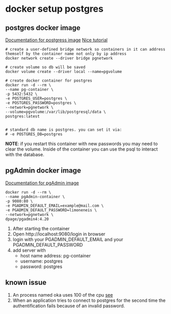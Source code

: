 # docker setup postgres

## postgres docker image

[Documentation for postgress image](https://hub.docker.com/_/postgres?tab=description)
[Nice tutorial](https://info.crunchydata.com/blog/easy-postgresql-10-and-pgadmin-4-setup-with-docker)

```shell
# create a user-defined bridge network so containers in it can address themself by the container name not only by ip address
docker network create --driver bridge pgnetwork

# create volume so db will be saved
docker volume create --driver local --name=pgvolume

# create docker container for postgres
docker run -d --rm \
--name pg-container \
-p 5432:5432 \
-e POSTGRES_USER=postgres \
-e POSTGRES_PASSWORD=postgres \
--network=pgnetwork \
--volume=pgvolume:/var/lib/postgresql/data \
postgres:latest


# standard db name is postgres. you can set it via:
# -e POSTGRES_DB=postgres 
```
**NOTE**: if you restart this container with new passwords you may need to clear the volume. Inside of the container you can use the psql to interact with the database.


## pgAdmin docker image

[Documentation for pgAdmin image](https://www.pgadmin.org/docs/pgadmin4/latest/container_deployment.html)

```shell
docker run -d --rm \
--name pgAdmin-container \
-p 9080:80 \
-e PGADMIN_DEFAULT_EMAIL=example@mail.com \
-e PGADMIN_DEFAULT_PASSWORD=limoneneis \
--network=pgnetwork \
dpage/pgadmin4:4.20
```

1. After starting the container
2. Open http://localhost:9080/login in browser
3. login with your PGADMIN_DEFAULT_EMAIL and your PGADMIN_DEFAULT_PASSWORD
4. add server with
   - host name address: pg-container
   - username: postgres
   - password: postgres


## known issue

1. An process named oka uses 100 of the cpu [see](https://dba.stackexchange.com/questions/44084/troubleshooting-high-cpu-usage-from-postgres-and-postmaster-services)
2. When an application tries to connect to postgres for the second time the authentification fails because of an invalid password. 